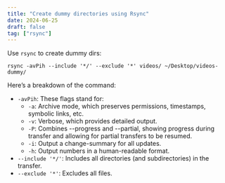 ```yaml
---
title: "Create dummy directories using Rsync"
date: 2024-06-25
draft: false
tag: ["rsync"]
---
```


Use `rsync` to create dummy dirs:

```
rsync -avPih --include '*/' --exclude '*' videos/ ~/Desktop/videos-dummy/
```

Here’s a breakdown of the command:

- `-avPih`: These flags stand for:
  - `-a`: Archive mode, which preserves permissions, timestamps, symbolic links, etc.
  - `-v`: Verbose, which provides detailed output.
  - `-P`: Combines --progress and --partial, showing progress during transfer and allowing for partial transfers to be resumed.
  - `-i`: Output a change-summary for all updates.
  - `-h`: Output numbers in a human-readable format.
- `--include '*/'`: Includes all directories (and subdirectories) in the transfer.
- `--exclude '*'`: Excludes all files.
